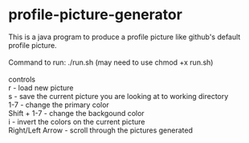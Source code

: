 # profile-picture-generator
This is a java program to produce a profile picture like github's default profile picture. <br>
<br>
Command to run: ./run.sh (may need to use chmod +x run.sh) <br>
<br>
controls <br>
r - load new picture <br>
s - save the current picture you are looking at to working directory <br>
1-7 - change the primary color <br>
Shift + 1-7 - change the backgound color <br>
i - invert the colors on the current picture <br>
Right/Left Arrow - scroll through the pictures generated <br>
